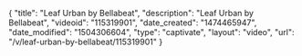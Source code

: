 {
    "title": "Leaf Urban by Bellabeat",
    "description": "Leaf Urban by Bellabeat",
    "videoid": "115319901",
    "date_created": "1474465947",
    "date_modified": "1504306604",
    "type": "captivate",
    "layout": "video",
    "url": "\/v\/leaf-urban-by-bellabeat\/115319901"
}